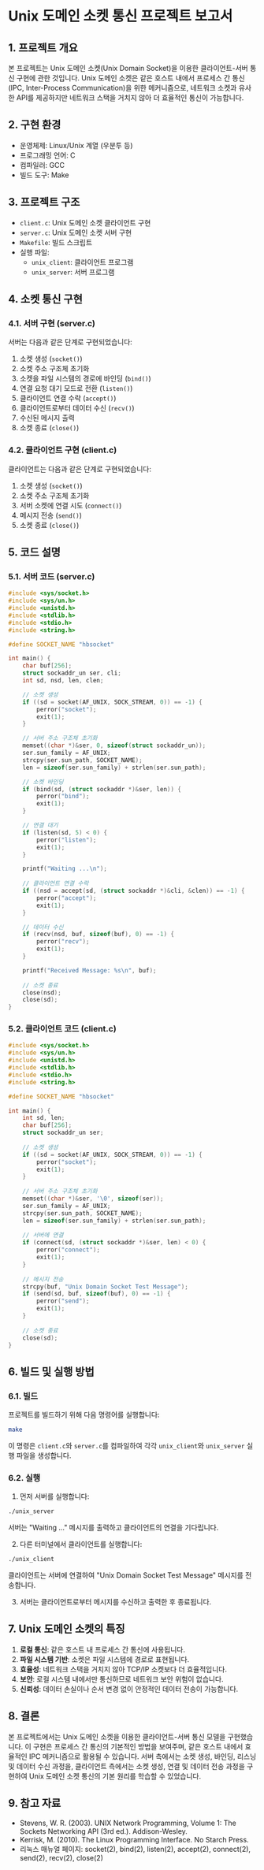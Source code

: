 # Unix 도메인 소켓 통신 프로젝트 보고서

## 1. 프로젝트 개요

본 프로젝트는 Unix 도메인 소켓(Unix Domain Socket)을 이용한 클라이언트-서버 통신 구현에 관한 것입니다. Unix 도메인 소켓은 같은 호스트 내에서 프로세스 간 통신(IPC, Inter-Process Communication)을 위한 메커니즘으로, 네트워크 소켓과 유사한 API를 제공하지만 네트워크 스택을 거치지 않아 더 효율적인 통신이 가능합니다.

## 2. 구현 환경

- 운영체제: Linux/Unix 계열 (우분투 등)
- 프로그래밍 언어: C
- 컴파일러: GCC
- 빌드 도구: Make

## 3. 프로젝트 구조

- `client.c`: Unix 도메인 소켓 클라이언트 구현
- `server.c`: Unix 도메인 소켓 서버 구현
- `Makefile`: 빌드 스크립트
- 실행 파일:
  - `unix_client`: 클라이언트 프로그램
  - `unix_server`: 서버 프로그램

## 4. 소켓 통신 구현

### 4.1. 서버 구현 (server.c)

서버는 다음과 같은 단계로 구현되었습니다:

1. 소켓 생성 (`socket()`)
2. 소켓 주소 구조체 초기화
3. 소켓을 파일 시스템의 경로에 바인딩 (`bind()`)
4. 연결 요청 대기 모드로 전환 (`listen()`)
5. 클라이언트 연결 수락 (`accept()`)
6. 클라이언트로부터 데이터 수신 (`recv()`)
7. 수신된 메시지 출력
8. 소켓 종료 (`close()`)

### 4.2. 클라이언트 구현 (client.c)

클라이언트는 다음과 같은 단계로 구현되었습니다:

1. 소켓 생성 (`socket()`)
2. 소켓 주소 구조체 초기화
3. 서버 소켓에 연결 시도 (`connect()`)
4. 메시지 전송 (`send()`)
5. 소켓 종료 (`close()`)

## 5. 코드 설명

### 5.1. 서버 코드 (server.c)

```c
#include <sys/socket.h>
#include <sys/un.h>
#include <unistd.h>
#include <stdlib.h>
#include <stdio.h>
#include <string.h>

#define SOCKET_NAME "hbsocket"

int main() {
    char buf[256];
    struct sockaddr_un ser, cli;
    int sd, nsd, len, clen;

    // 소켓 생성
    if ((sd = socket(AF_UNIX, SOCK_STREAM, 0)) == -1) {
        perror("socket");
        exit(1);
    }

    // 서버 주소 구조체 초기화
    memset((char *)&ser, 0, sizeof(struct sockaddr_un));
    ser.sun_family = AF_UNIX;
    strcpy(ser.sun_path, SOCKET_NAME);
    len = sizeof(ser.sun_family) + strlen(ser.sun_path);

    // 소켓 바인딩
    if (bind(sd, (struct sockaddr *)&ser, len)) {
        perror("bind");
        exit(1);
    }

    // 연결 대기
    if (listen(sd, 5) < 0) {
        perror("listen");
        exit(1);
    }

    printf("Waiting ...\n");
    
    // 클라이언트 연결 수락
    if ((nsd = accept(sd, (struct sockaddr *)&cli, &clen)) == -1) {
        perror("accept");
        exit(1);
    }

    // 데이터 수신
    if (recv(nsd, buf, sizeof(buf), 0) == -1) {
        perror("recv");
        exit(1);
    }

    printf("Received Message: %s\n", buf);
    
    // 소켓 종료
    close(nsd);
    close(sd);
}
```

### 5.2. 클라이언트 코드 (client.c)

```c
#include <sys/socket.h>
#include <sys/un.h>
#include <unistd.h>
#include <stdlib.h>
#include <stdio.h>
#include <string.h>

#define SOCKET_NAME "hbsocket"

int main() {
    int sd, len;
    char buf[256];
    struct sockaddr_un ser;
    
    // 소켓 생성
    if ((sd = socket(AF_UNIX, SOCK_STREAM, 0)) == -1) {
        perror("socket");
        exit(1);
    }
    
    // 서버 주소 구조체 초기화
    memset((char *)&ser, '\0', sizeof(ser));
    ser.sun_family = AF_UNIX;
    strcpy(ser.sun_path, SOCKET_NAME);
    len = sizeof(ser.sun_family) + strlen(ser.sun_path);
    
    // 서버에 연결
    if (connect(sd, (struct sockaddr *)&ser, len) < 0) {
        perror("connect");
        exit(1);
    }
    
    // 메시지 전송
    strcpy(buf, "Unix Domain Socket Test Message");
    if (send(sd, buf, sizeof(buf), 0) == -1) {
        perror("send");
        exit(1);
    }
    
    // 소켓 종료
    close(sd);
}
```

## 6. 빌드 및 실행 방법

### 6.1. 빌드

프로젝트를 빌드하기 위해 다음 명령어를 실행합니다:

```bash
make
```

이 명령은 `client.c`와 `server.c`를 컴파일하여 각각 `unix_client`와 `unix_server` 실행 파일을 생성합니다.

### 6.2. 실행

1. 먼저 서버를 실행합니다:

```bash
./unix_server
```

서버는 "Waiting ..." 메시지를 출력하고 클라이언트의 연결을 기다립니다.

2. 다른 터미널에서 클라이언트를 실행합니다:

```bash
./unix_client
```

클라이언트는 서버에 연결하여 "Unix Domain Socket Test Message" 메시지를 전송합니다.

3. 서버는 클라이언트로부터 메시지를 수신하고 출력한 후 종료됩니다.

## 7. Unix 도메인 소켓의 특징

1. **로컬 통신**: 같은 호스트 내 프로세스 간 통신에 사용됩니다.
2. **파일 시스템 기반**: 소켓은 파일 시스템에 경로로 표현됩니다.
3. **효율성**: 네트워크 스택을 거치지 않아 TCP/IP 소켓보다 더 효율적입니다.
4. **보안**: 로컬 시스템 내에서만 통신하므로 네트워크 보안 위험이 없습니다.
5. **신뢰성**: 데이터 손실이나 순서 변경 없이 안정적인 데이터 전송이 가능합니다.

## 8. 결론

본 프로젝트에서는 Unix 도메인 소켓을 이용한 클라이언트-서버 통신 모델을 구현했습니다. 이 구현은 프로세스 간 통신의 기본적인 방법을 보여주며, 같은 호스트 내에서 효율적인 IPC 메커니즘으로 활용될 수 있습니다. 서버 측에서는 소켓 생성, 바인딩, 리스닝 및 데이터 수신 과정을, 클라이언트 측에서는 소켓 생성, 연결 및 데이터 전송 과정을 구현하여 Unix 도메인 소켓 통신의 기본 원리를 학습할 수 있었습니다.

## 9. 참고 자료

- Stevens, W. R. (2003). UNIX Network Programming, Volume 1: The Sockets Networking API (3rd ed.). Addison-Wesley.
- Kerrisk, M. (2010). The Linux Programming Interface. No Starch Press.
- 리눅스 매뉴얼 페이지: socket(2), bind(2), listen(2), accept(2), connect(2), send(2), recv(2), close(2) 